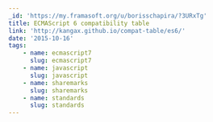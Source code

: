 ```yaml
---
_id: 'https://my.framasoft.org/u/borisschapira/?3URxTg'
title: ECMAScript 6 compatibility table
link: 'http://kangax.github.io/compat-table/es6/'
date: '2015-10-16'
tags:
    - name: ecmascript7
      slug: ecmascript7
    - name: javascript
      slug: javascript
    - name: sharemarks
      slug: sharemarks
    - name: standards
      slug: standards
---
```


<div class="markdown"><p></p></div>
